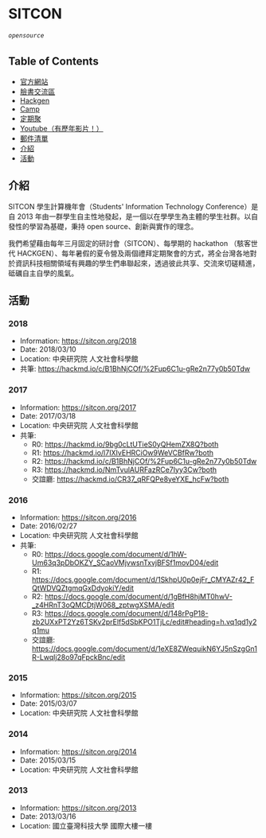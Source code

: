 # SITCON
###### `opensource`

## Table of Contents
- [官方網站](http://sitcon.org/)
- [臉書交流區](https://www.facebook.com/groups/sitcon.tw/)
- [Hackgen](http://hackgen.sitcon.org/)
- [Camp](http://sitcon.camp)
- [定期聚](http://sitcon.kktix.cc)
- [Youtube（有歷年影片！）](https://www.youtube.com/user/SITCONArchive)
- [郵件清單](sitcon-general@googlegroups.com)
- [介紹](#介紹)
- [活動](#活動)

## 介紹
SITCON 學生計算機年會（Students' Information Technology Conference）是自 2013 年由一群學生自主性地發起，是一個以在學學生為主體的學生社群。以自發性的學習為基礎，秉持 open source、創新與實作的理念。

我們希望藉由每年三月固定的研討會（SITCON）、每學期的 hackathon （駭客世代 HACKGEN）、每年暑假的夏令營及兩個禮拜定期聚會的方式，將全台灣各地對於資訊科技相關領域有興趣的學生們串聯起來，透過彼此共享、交流來切磋精進，砥礪自主自學的風氣。

## 活動

### 2018
- Information: https://sitcon.org/2018
- Date: 2018/03/10
- Location: 中央研究院 人文社會科學館
- 共筆: https://hackmd.io/c/B1BhNjCOf/%2Fup6C1u-gRe2n77y0b50Tdw


### 2017
- Information: https://sitcon.org/2017
- Date: 2017/03/18
- Location: 中央研究院 人文社會科學館
- 共筆: 
  - R0: https://hackmd.io/9bg0cLtUTieS0yQHemZX8Q?both
  - R1: https://hackmd.io/l7IXIvEHRCiOw9WeVCBfRw?both
  - R2: https://hackmd.io/c/B1BhNjCOf/%2Fup6C1u-gRe2n77y0b50Tdw
  - R3: https://hackmd.io/NmTvulAURFazRCe7Iyy3Cw?both
  - 交誼廳: https://hackmd.io/CR37_qRFQPe8yeYXE_hcFw?both

### 2016
- Information: https://sitcon.org/2016
- Date: 2016/02/27
- Location: 中央研究院 人文社會科學館
- 共筆: 
  - R0: https://docs.google.com/document/d/1hW-Um63q3pDbOKZY_SCaoVMjvwsnTxvjBFSf1movD04/edit
  - R1: https://docs.google.com/document/d/1SkhpU0p0ejFr_CMYAZr42_FQtWDVQZtgmqGxDdyokiY/edit
  - R2: https://docs.google.com/document/d/1gBfH8hjMT0hwV-_z4HRnT3oQMCDtjW068_zptwgXSMA/edit
  - R3: https://docs.google.com/document/d/148rPgP18-zb2UXxPT2Yz6TSKv2prElf5dSbKPO1TjLc/edit#heading=h.vq1qd1y2q1mu
  - 交誼廳: https://docs.google.com/document/d/1eXE8ZWequikN6YJ5nSzgGn1R-Lwqlj28o97qFpckBnc/edit

### 2015
- Information: https://sitcon.org/2015
- Date: 2015/03/07
- Location: 中央研究院 人文社會科學館

### 2014
- Information: https://sitcon.org/2014
- Date: 2015/03/15
- Location: 中央研究院 人文社會科學館

### 2013
- Information: https://sitcon.org/2013
- Date: 2013/03/16
- Location: 國立臺灣科技大學 國際大樓一樓